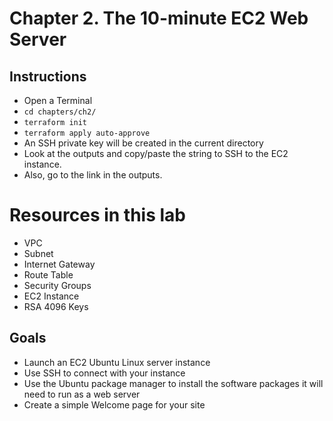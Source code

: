 # Chapter 2. The 10-minute EC2 Web Server


## Instructions
- Open a Terminal
- `cd chapters/ch2/`
- `terraform init`
- `terraform apply auto-approve`
- An SSH private key will be created in the current directory
- Look at the outputs and copy/paste the string to SSH to the EC2 instance.
- Also, go to the link in the outputs.

# Resources in this lab
- VPC
- Subnet
- Internet Gateway
- Route Table
- Security Groups
- EC2 Instance
- RSA 4096 Keys

## Goals
- Launch an EC2 Ubuntu Linux server instance
- Use SSH to connect with your instance
- Use the Ubuntu package manager to install the software packages it will need to run as a web server
- Create a simple Welcome page for your site